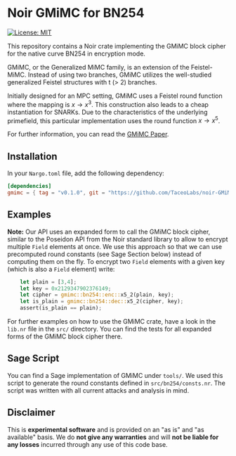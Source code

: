 # Noir GMiMC for BN254
 [![License: MIT](https://img.shields.io/badge/License-MIT-yellow.svg)](https://opensource.org/licenses/MIT)
 
This repository contains a Noir crate implementing the GMiMC block cipher for the native curve BN254 in encryption mode.

GMiMC, or the Generalized MiMC family, is an extension of the Feistel-MiMC. Instead of using two branches, GMiMC utilizes the well-studied generalized Feistel structures with t (> 2) branches.

Initially designed for an MPC setting, GMiMC uses a Feistel round function where the mapping is $x \rightarrow x^3$. This construction also leads to a cheap instantiation for SNARKs. Due to the characteristics of the underlying primefield, this particular implementation uses the round function $x \rightarrow x^5$.

For further information, you can read the [GMiMC Paper](https://eprint.iacr.org/2019/397.pdf).

## Installation

In your `Nargo.toml` file, add the following dependency:

```toml
[dependencies]
gmimc = { tag = "v0.1.0", git = "https://github.com/TaceoLabs/noir-GMiMC" }
```

## Examples

**Note:** Our API uses an expanded form to call the GMiMC block cipher, similar to the Poseidon API from the Noir standard library to allow to encrypt multiple `Field` elements at once. We use this approach so that we can use precomputed round constants (see Sage Section below) instead of computing them on the fly.
To encrypt two `Field` elements with a given key (which is also a `Field` element) write:

```Rust
    let plain = [3,4];
    let key = 0x2129347902376149;
    let cipher = gmimc::bn254::enc::x5_2(plain, key);
    let is_plain = gmimc::bn254::dec::x5_2(cipher, key);
    assert(is_plain == plain);
```

For further examples on how to use the GMiMC crate, have a look in the `lib.nr` file in the `src/` directory. You can find the tests for all expanded forms of the GMiMC block cipher there.

## Sage Script

You can find a Sage implementation of GMiMC under `tools/`. We used this script to generate the round constants defined in `src/bn254/consts.nr`. The script was written with all current attacks and analysis in mind.

## Disclaimer

This is **experimental software** and is provided on an "as is" and "as available" basis. We do **not give any warranties** and will **not be liable for any losses** incurred through any use of this code base.
